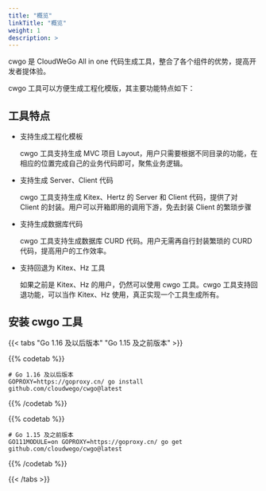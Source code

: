 ```yaml
---
title: "概览"
linkTitle: "概览"
weight: 1
description: >
---
```


cwgo 是 CloudWeGo All in one 代码生成工具，整合了各个组件的优势，提高开发者提体验。

cwgo 工具可以方便生成工程化模版，其主要功能特点如下：

## 工具特点

- 支持生成工程化模板

  cwgo 工具支持生成 MVC 项目 Layout，用户只需要根据不同目录的功能，在相应的位置完成自己的业务代码即可，聚焦业务逻辑。

- 支持生成 Server、Client 代码

  cwgo 工具支持生成 Kitex、Hertz 的 Server 和 Client 代码，提供了对 Client 的封装。用户可以开箱即用的调用下游，免去封装 Client 的繁琐步骤

- 支持生成数据库代码

  cwgo 工具支持生成数据库 CURD 代码。用户无需再自行封装繁琐的 CURD 代码，提高用户的工作效率。

- 支持回退为 Kitex、Hz 工具

  如果之前是 Kitex、Hz 的用户，仍然可以使用 cwgo 工具。cwgo 工具支持回退功能，可以当作 Kitex、Hz 使用，真正实现一个工具生成所有。

## 安装 cwgo 工具

{{< tabs "Go 1.16 及以后版本" "Go 1.15 及之前版本" >}}

{{% codetab %}}

```shell
# Go 1.16 及以后版本
GOPROXY=https://goproxy.cn/ go install github.com/cloudwego/cwgo@latest
```

{{% /codetab %}}

{{% codetab %}}

```shell
# Go 1.15 及之前版本
GO111MODULE=on GOPROXY=https://goproxy.cn/ go get github.com/cloudwego/cwgo@latest
```

{{% /codetab %}}

{{< /tabs >}}

